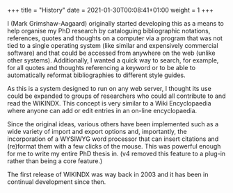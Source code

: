 +++
title = "History"
date = 2021-01-30T00:08:41+01:00
weight = 1
+++


I (Mark Grimshaw-Aagaard) originally started developing this as a means to help organise my PhD
research by cataloguing bibliographic notations, references, quotes
and thoughts on a computer via a program that was not tied to a single
operating system (like similar and expensively commercial software) and
that could be accessed from anywhere on the web (unlike other systems).
Additionally, I wanted a quick way to search, for example, for all
quotes and thoughts referencing a keyword or to be able to automatically
reformat bibliographies to different style guides.

As this is a system designed to run on any web server, I thought its
use could be expanded to groups of researchers who could all contribute
to and read the WIKINDX. This concept is very similar to a Wiki
Encyclopaedia where anyone can add or edit entries in an on-line
encyclopaedia.

Since the original ideas, various others have been implemented such as a
wide variety of import and export options and, importantly, the
incorporation of a WYSIWYG word processor that can insert citations and
(re)format them with a few clicks of the mouse. This was powerful
enough for me to write my entire PhD thesis in. (v4 removed this feature
to a plug-in rather than being a core feature.)

The first release of WIKINDX was way back in 2003 and it has been
in continual development since then.
